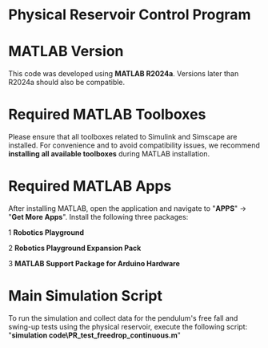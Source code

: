 # Physical Reservoir Control Program

# MATLAB Version
This code was developed using **MATLAB R2024a**. Versions later than R2024a should also be compatible.

# Required MATLAB Toolboxes
Please ensure that all toolboxes related to Simulink and Simscape are installed. For convenience and to avoid compatibility issues, we recommend **installing all available toolboxes** during MATLAB installation.

# Required MATLAB Apps
After installing MATLAB, open the application and navigate to "**APPS**" → "**Get More Apps**". Install the following three packages:

1 **Robotics Playground**

2 **Robotics Playground Expansion Pack**

3 **MATLAB Support Package for Arduino Hardware**

# Main Simulation Script
To run the simulation and collect data for the pendulum's free fall and swing-up tests using the physical reservoir, execute the following script: "**simulation code\PR_test_freedrop_continuous.m**"
